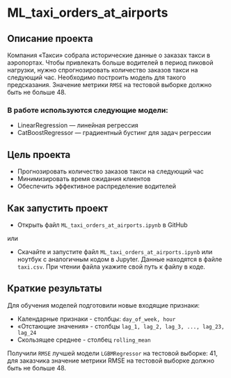 # ML_taxi_orders_at_airports

## Описание проекта

Компания «Такси» собрала исторические данные о заказах такси в аэропортах. Чтобы привлекать больше водителей в период пиковой нагрузки, нужно спрогнозировать количество заказов такси на следующий час. Необходимо построить модель для такого предсказания.
Значение метрики `RMSE` на тестовой выборке должно быть не больше 48.

### В работе используются следующие модели:

- LinearRegression — линейная регрессия
- CatBoostRegressor — градиентный бустинг для задач регрессии

## Цель проекта
- Прогнозировать количество заказов такси на следующий час
- Минимизировать время ожидания клиентов
- Обеспечить эффективное распределение водителей

## Как запустить проект

- Открыть файл `ML_taxi_orders_at_airports.ipynb` в GitHub
  
или
- Скачайте и запустите файл `ML_taxi_orders_at_airports.ipynb` или ноутбук с аналогичным кодом в Jupyter. Данные находятся в файле `taxi.csv`. При чтении файла укажите свой путь к файлу в коде. 


## Краткие результаты

Для обучения моделей подготовили новые входящие признаки:

- Календарные признаки - столбцы: `day_of_week, hour`
- «Отстающие значения» - столбцы `lag_1, lag_2, lag_3, ..., lag_23, lag_24`
- Скользящее среднее - столбец `rolling_mean`

Получили `RMSE` лучшей модели `LGBMRegressor` на тестовой выборке: 41, для заказчика значение метрики RMSE на тестовой выборке должно быть не больше 48.
